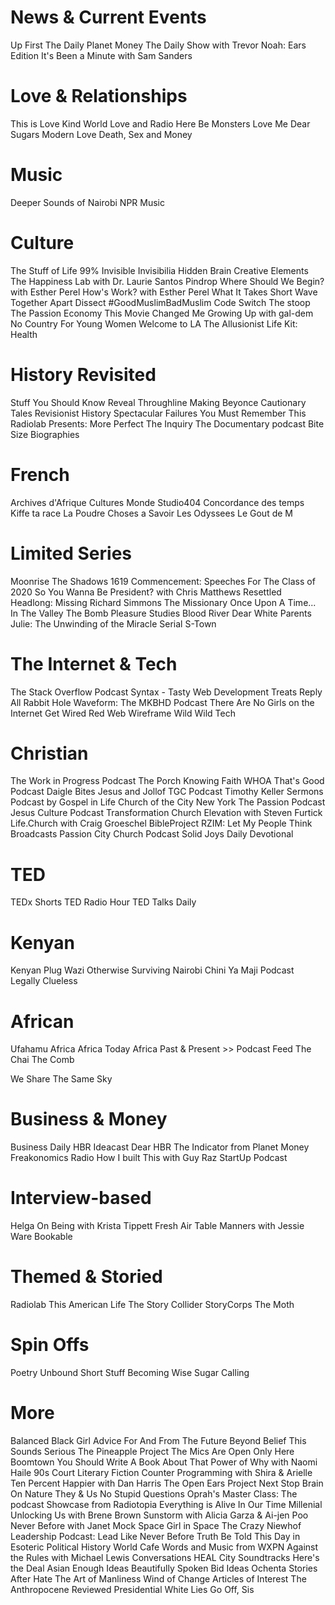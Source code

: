 

# News & Current Events
Up First
The Daily
Planet Money
The Daily Show with Trevor Noah: Ears Edition
It's Been a Minute with Sam Sanders

# Love & Relationships
This is Love
Kind World
Love and Radio
Here Be Monsters
Love Me
Dear Sugars
Modern Love
Death, Sex and Money

# Music
Deeper Sounds of Nairobi
NPR Music

# Culture
The Stuff of Life
99% Invisible
Invisibilia
Hidden Brain
Creative Elements
The Happiness Lab with Dr. Laurie Santos
Pindrop
Where Should We Begin? with Esther Perel
How's Work? with Esther Perel
What It Takes
Short Wave
Together Apart
Dissect
#GoodMuslimBadMuslim
Code Switch
The stoop
The Passion Economy
This Movie Changed Me
Growing Up with gal-dem
No Country For Young Women
Welcome to LA
The Allusionist
Life Kit: Health

# History Revisited
Stuff You Should Know
Reveal
Throughline
Making Beyonce
Cautionary Tales
Revisionist History
Spectacular Failures
You Must Remember This
Radiolab Presents: More Perfect
The Inquiry
The Documentary podcast
Bite Size Biographies

# French
Archives d'Afrique
Cultures Monde 
Studio404
Concordance des temps
Kiffe ta race
La Poudre
Choses a Savoir
Les Odyssees
Le Gout de M

# Limited Series
Moonrise
The Shadows
1619
Commencement: Speeches For The Class of 2020
So You Wanna Be President? with Chris Matthews
Resettled
Headlong: Missing Richard Simmons
The Missionary
Once Upon A Time... In The Valley
The Bomb
Pleasure Studies
Blood River
Dear White Parents
Julie: The Unwinding of the Miracle
Serial
S-Town

# The Internet & Tech
The Stack Overflow Podcast
Syntax - Tasty Web Development Treats
Reply All
Rabbit Hole
Waveform: The MKBHD Podcast
There Are No Girls on the Internet
Get Wired
Red Web
Wireframe
Wild Wild Tech

# Christian
The Work in Progress Podcast
The Porch
Knowing Faith
WHOA That's Good Podcast
Daigle Bites
Jesus and Jollof
TGC Podcast
Timothy Keller Sermons Podcast by Gospel in Life
Church of the City New York
The Passion Podcast
Jesus Culture Podcast
Transformation Church
Elevation with Steven Furtick
Life.Church with Craig Groeschel
BibleProject
RZIM: Let My People Think Broadcasts
Passion City Church Podcast
Solid Joys Daily Devotional

# TED
TEDx Shorts
TED Radio Hour
TED Talks Daily

# Kenyan
Kenyan Plug
Wazi
Otherwise
Surviving Nairobi
Chini Ya Maji Podcast
Legally Clueless

# African
Ufahamu Africa
Africa Today
Africa Past & Present >> Podcast Feed
The Chai
The Comb 

We Share The Same Sky


# Business & Money
Business Daily
HBR Ideacast
Dear HBR
The Indicator from Planet Money
Freakonomics Radio
How I built This with Guy Raz
StartUp Podcast

# Interview-based
Helga
On Being with Krista Tippett
Fresh Air 
Table Manners with Jessie Ware
Bookable

# Themed & Storied
Radiolab
This American Life
The Story Collider
StoryCorps
The Moth 

# Spin Offs
Poetry Unbound
Short Stuff
Becoming Wise
Sugar Calling


# More
Balanced Black Girl
Advice For And From The Future
Beyond Belief
This Sounds Serious
The Pineapple Project
The Mics Are Open
Only Here
Boomtown
You Should Write A Book About That
Power of Why with Naomi Haile
90s Court
Literary Fiction
Counter Programming with Shira & Arielle
Ten Percent Happier with Dan Harris
The Open Ears Project
Next Stop 
Brain On Nature
They & Us
No Stupid Questions
Oprah's Master Class: The podcast
Showcase from Radiotopia
Everything is Alive
In Our Time
Millenial
Unlocking Us with Brene Brown
Sunstorm with Alicia Garza & Ai-jen Poo
Never Before with Janet Mock
Space
Girl in Space
The Crazy Niewhof Leadership Podcast: Lead Like Never Before
Truth Be Told
This Day in Esoteric Political History 
World Cafe Words and Music from WXPN
Against the Rules with Michael Lewis
Conversations
HEAL
City Soundtracks
Here's the Deal
Asian Enough
Ideas
Beautifully Spoken
Bid Ideas
Ochenta Stories
After Hate
The Art of Manliness
Wind of Change
Articles of Interest
The Anthropocene Reviewed
Presidential
White Lies
Go Off, Sis